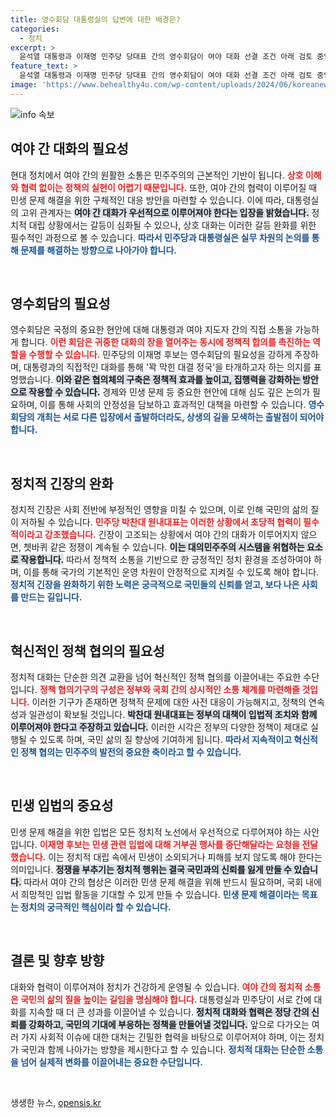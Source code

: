 ```yaml
---
title: 영수회담 대통령실의 답변에 대한 배경은?
categories:
  - 정치
excerpt: >
  윤석열 대통령과 이재명 민주당 당대표 간의 영수회담이 여야 대화 선결 조건 아래 검토 중입니다. 긴박한 경제 상황을 진단하며 초당적 협력의 필요성이 강조되는 가운데, 미래의 대화를 엿볼 수 있는 기회가 열려 있습니다. 클릭하여 자세한 내용을 확인하세요!
feature_text: >
  윤석열 대통령과 이재명 민주당 당대표 간의 영수회담이 여야 대화 선결 조건 아래 검토 중입니다. 긴박한 경제 상황을 진단하며 초당적 협력의 필요성이 강조되는 가운데, 미래의 대화를 엿볼 수 있는 기회가 열려 있습니다. 클릭하여 자세한 내용을 확인하세요!
image: 'https://www.behealthy4u.com/wp-content/uploads/2024/06/koreanews.jpg'
---
```


<p><img src="https://www.behealthy4u.com/wp-content/uploads/2024/06/koreanews.jpg" alt="info 속보" /></p>

<h2 data-ke-size="size26">여야 간 대화의 필요성</h2>

<p data-ke-size="size16">현대 정치에서 여야 간의 원활한 소통은 민주주의의 근본적인 기반이 됩니다. <b><span style="color: #ee2323;">상호 이해와 협력 없이는 정책의 실현이 어렵기 때문입니다.</span></b> 또한, 여야 간의 협력이 이루어질 때 민생 문제 해결을 위한 구체적인 대응 방안을 마련할 수 있습니다. 이에 따라, 대통령실의 고위 관계자는 <b><span style="background-color: #21538527;">여야 간 대화가 우선적으로 이루어져야 한다는 입장을 밝혔습니다.</span></b> 정치적 대립 상황에서는 갈등이 심화될 수 있으나, 상호 대화는 이러한 갈등 완화를 위한 필수적인 과정으로 볼 수 있습니다. <b><span style="color: #1a5490;">따라서 민주당과 대통령실은 실무 차원의 논의를 통해 문제를 해결하는 방향으로 나아가야 합니다.</span></b></p>

<p data-ke-size="size16">&nbsp;</p>

<h2 data-ke-size="size26">영수회담의 필요성</h2>

<p data-ke-size="size16">영수회담은 국정의 중요한 현안에 대해 대통령과 여야 지도자 간의 직접 소통을 가능하게 합니다. <b><span style="color: #ee2323;">이런 회담은 귀중한 대화의 장을 열어주는 동시에 정책적 합의를 촉진하는 역할을 수행할 수 있습니다.</span></b> 민주당의 이재명 후보는 영수회담의 필요성을 강하게 주장하며, 대통령과의 직접적인 대화를 통해 '꽉 막힌 대결 정국'을 타개하고자 하는 의지를 표명했습니다. <b><span style="background-color: #21538527;">이와 같은 협의체의 구축은 정책적 효과를 높이고, 집행력을 강화하는 방안으로 작용할 수 있습니다.</span></b> 경제와 민생 문제 등 중요한 현안에 대해 심도 깊은 논의가 필요하며, 이를 통해 사회의 안정성을 담보하고 효과적인 대책을 마련할 수 있습니다. <b><span style="color: #1a5490;">영수회담의 개최는 서로 다른 입장에서 출발하더라도, 상생의 길을 모색하는 출발점이 되어야 합니다.</span></b></p>

<p data-ke-size="size16">&nbsp;</p>

<h2 data-ke-size="size26">정치적 긴장의 완화</h2>

<p data-ke-size="size16">정치적 긴장은 사회 전반에 부정적인 영향을 미칠 수 있으며, 이로 인해 국민의 삶의 질이 저하될 수 있습니다. <b><span style="color: #ee2323;">민주당 박찬대 원내대표는 이러한 상황에서 초당적 협력이 필수적이라고 강조했습니다.</span></b> 긴장이 고조되는 상황에서 여야 간의 대화가 이루어지지 않으면, 쳇바퀴 같은 정쟁이 계속될 수 있습니다. <b><span style="background-color: #21538527;">이는 대의민주주의 시스템을 위협하는 요소로 작용합니다.</span></b> 따라서 정책적 소통을 기반으로 한 긍정적인 정치 환경을 조성하여야 하며, 이를 통해 국가의 기본적인 운영 차원이 안정적으로 지켜질 수 있도록 해야 합니다. <b><span style="color: #1a5490;">정치적 긴장을 완화하기 위한 노력은 궁극적으로 국민들의 신뢰를 얻고, 보다 나은 사회를 만드는 길입니다.</span></b></p>

<p data-ke-size="size16">&nbsp;</p>

<h2 data-ke-size="size26">혁신적인 정책 협의의 필요성</h2>

<p data-ke-size="size16">정치적 대화는 단순한 의견 교환을 넘어 혁신적인 정책 협의를 이끌어내는 주요한 수단입니다. <b><span style="color: #ee2323;">정책 협의기구의 구성은 정부와 국회 간의 상시적인 소통 체계를 마련해줄 것입니다.</span></b> 이러한 기구가 존재하면 정책적 문제에 대한 사전 대응이 가능해지고, 정책의 연속성과 일관성이 확보될 것입니다. <b><span style="background-color: #21538527;">박찬대 원내대표는 정부의 대책이 입법적 조치와 함께 이루어져야 한다고 주장하고 있습니다.</span></b> 이러한 시각은 정부의 다양한 정책이 제대로 실행될 수 있도록 하며, 국민 삶의 질 향상에 기여하게 됩니다. <b><span style="color: #1a5490;">따라서 지속적이고 혁신적인 정책 협의는 민주주의 발전의 중요한 축이라고 할 수 있습니다.</span></b></p>

<p data-ke-size="size16">&nbsp;</p>

<h2 data-ke-size="size26">민생 입법의 중요성</h2>

<p data-ke-size="size16">민생 문제 해결을 위한 입법은 모든 정치적 노선에서 우선적으로 다루어져야 하는 사안입니다. <b><span style="color: #ee2323;">이재명 후보는 민생 관련 입법에 대해 거부권 행사를 중단해달라는 요청을 전달했습니다.</span></b> 이는 정치적 대립 속에서 민생이 소외되거나 피해를 보지 않도록 해야 한다는 의미입니다. <b><span style="background-color: #21538527;">정쟁을 부추기는 정치적 행위는 결국 국민과의 신뢰를 잃게 만들 수 있습니다.</span></b> 따라서 여야 간의 협상은 이러한 민생 문제 해결을 위해 반드시 필요하며, 국회 내에서 희망적인 입법 활동을 기대할 수 있게 만들 수 있습니다. <b><span style="color: #1a5490;">민생 문제 해결이라는 목표는 정치의 궁극적인 핵심이라 할 수 있습니다.</span></b></p>

<p data-ke-size="size16">&nbsp;</p>

<h2 data-ke-size="size26">결론 및 향후 방향</h2>

<p data-ke-size="size16">대화와 협력이 이루어져야 정치가 건강하게 운영될 수 있습니다. <b><span style="color: #ee2323;">여야 간의 정치적 소통은 국민의 삶의 질을 높이는 길임을 명심해야 합니다.</span></b> 대통령실과 민주당이 서로 간에 대화를 지속할 때 더 큰 성과를 이끌어낼 수 있습니다. <b><span style="background-color: #21538527;">정치적 대화와 협력은 정당 간의 신뢰를 강화하고, 국민의 기대에 부응하는 정책을 만들어낼 것입니다.</span></b> 앞으로 다가오는 여러 가지 사회적 이슈에 대한 대처는 긴밀한 협력을 바탕으로 이루어져야 하며, 이는 정치가 국민과 함께 나아가는 방향을 제시한다고 할 수 있습니다. <b><span style="color: #1a5490;">정치적 대화는 단순한 소통을 넘어 실제적 변화를 이끌어내는 중요한 수단입니다.</span></b></p>

<p data-ke-size="size16">&nbsp;</p>
생생한 뉴스, <a href="https://opensis.kr" rel="dofollow">opensis.kr</a>


